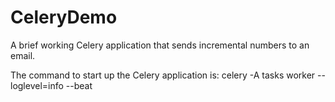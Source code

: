 # CeleryDemo
A brief working Celery application that sends incremental numbers to an email. 

The command to start up the Celery application is:
celery -A tasks worker --loglevel=info --beat
